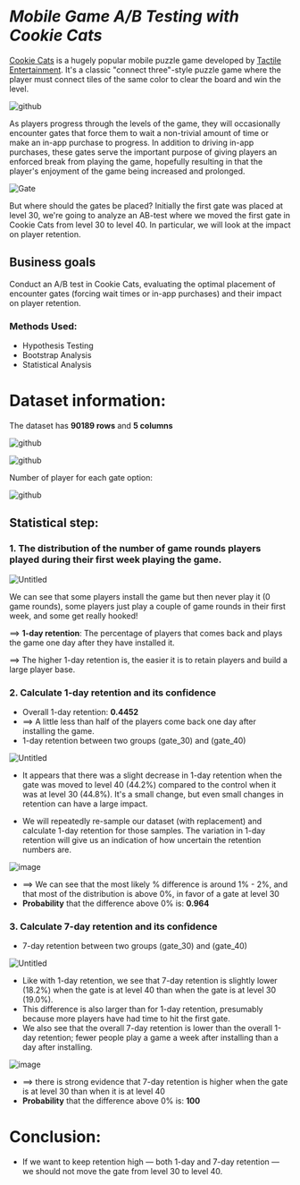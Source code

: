 # *Mobile Game A/B Testing with Cookie Cats*

<a href="https://www.facebook.com/cookiecatsgame">Cookie Cats</a> is a hugely popular mobile puzzle game developed by <a href="http://tactile.dk">Tactile Entertainment</a>. It's a classic "connect three"-style puzzle game where the player must connect tiles of the same color to clear the board and win the level. 

![github](https://github.com/Khangtran94/Mobile_Games_AB_Testing_with_Cookie_Cats/assets/146164801/1a8d4b13-78b8-4134-a47a-bf7eb1531bd5)

As players progress through the levels of the game, they will occasionally encounter gates that force them to wait a non-trivial amount of time or make an in-app purchase to progress. In addition to driving in-app purchases, these gates serve the important purpose of giving players an enforced break from playing the game, hopefully resulting in that the player's enjoyment of the game being increased and prolonged.

![Gate](https://github.com/Khangtran94/Mobile_Games_AB_Testing_with_Cookie_Cats/assets/146164801/12e645d0-9825-4019-a0d3-bd9b1cafbe01)

But where should the gates be placed? Initially the first gate was placed at level 30,  we're going to analyze an AB-test where we moved the first gate in Cookie Cats from level 30 to level 40. In particular, we will look at the impact on player retention.

## Business goals

Conduct an A/B test in Cookie Cats, evaluating the optimal placement of encounter gates (forcing wait times or in-app purchases) and their impact on player retention.

### Methods Used:
* Hypothesis Testing
* Bootstrap Analysis
* Statistical Analysis

# Dataset information:
The dataset has **90189 rows** and **5 columns**

![github](https://github.com/Khangtran94/Mobile_Games_AB_Testing_with_Cookie_Cats/assets/146164801/80d5e78b-e4c9-4f82-aeed-7c42e84d0f90)

![github](https://github.com/Khangtran94/Mobile_Games_AB_Testing_with_Cookie_Cats/assets/146164801/a76031fc-a6b5-42bd-9956-e5bb39891265)

Number of player for each gate option:

![github](https://github.com/Khangtran94/Mobile_Games_AB_Testing_with_Cookie_Cats/assets/146164801/28b12fda-f83d-4d49-90bf-a60e7ef19ae8)
## Statistical step:
### 1. The distribution of the number of game rounds players played during their first week playing the game.

![Untitled](https://github.com/Khangtran94/Mobile_Games_AB_Testing_with_Cookie_Cats/assets/146164801/26ffb09c-6f4c-4484-8743-5ad93eb83f25)

We can see that some players install the game but then never play it (0 game rounds), some players just play a couple of game rounds in their first week, and some get really hooked!

==> **1-day retention**: The percentage of players that comes back and plays the game one day after they have installed it. 

==> The higher 1-day retention is, the easier it is to retain players and build a large player base.

### 2. Calculate 1-day retention and its confidence
* Overall 1-day retention: **0.4452**
* ==> A little less than half of the players come back one day after installing the game.
* 1-day retention between two groups (gate_30) and (gate_40)

![Untitled](https://github.com/Khangtran94/Mobile_Games_AB_Testing_with_Cookie_Cats/assets/146164801/15ceb54a-e375-4ee8-b366-76d554a09932)

* It appears that there was a slight decrease in 1-day retention when the gate was moved to level 40 (44.2%) compared to the control when it was at level 30 (44.8%). It's a small change, but even small changes in retention can have a large impact.

* We will repeatedly re-sample our dataset (with replacement) and calculate 1-day retention for those samples. The variation in 1-day retention will give us an indication of how uncertain the retention numbers are.

![image](https://github.com/Khangtran94/Mobile_Games_AB_Testing_with_Cookie_Cats/assets/146164801/c75a9614-2388-4a35-9449-ddfc41347e8a)
* ==> We can see that the most likely % difference is around 1% - 2%, and that most of the distribution is above 0%, in favor of a gate at level 30
* **Probability** that the difference above 0% is: **0.964**

### 3. Calculate 7-day retention and its confidence
* 7-day retention between two groups (gate_30) and (gate_40)

![Untitled](https://github.com/Khangtran94/Mobile_Games_AB_Testing_with_Cookie_Cats/assets/146164801/a3e568aa-8d08-4927-9b9a-d67dd0bc90d2)

* Like with 1-day retention, we see that 7-day retention is slightly lower (18.2%) when the gate is at level 40 than when the gate is at level 30 (19.0%).
* This difference is also larger than for 1-day retention, presumably because more players have had time to hit the first gate.
* We also see that the overall 7-day retention is lower than the overall 1-day retention; fewer people play a game a week after installing than a day after installing.

![image](https://github.com/Khangtran94/Mobile_Games_AB_Testing_with_Cookie_Cats/assets/146164801/9f50e438-dac6-4dfc-9ef8-ab0cb0de3ea5)

* ==> there is strong evidence that 7-day retention is higher when the gate is at level 30 than when it is at level 40
* **Probability** that the difference above 0% is: **100**
  
# Conclusion:
* If we want to keep retention high — both 1-day and 7-day retention — we should not move the gate from level 30 to level 40.
